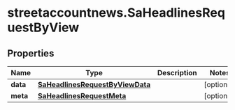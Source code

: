 # streetaccountnews.SaHeadlinesRequestByView

## Properties

Name | Type | Description | Notes
------------ | ------------- | ------------- | -------------
**data** | [**SaHeadlinesRequestByViewData**](SaHeadlinesRequestByViewData.md) |  | [optional] 
**meta** | [**SaHeadlinesRequestMeta**](SaHeadlinesRequestMeta.md) |  | [optional] 


